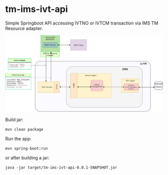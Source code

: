 # tm-ims-ivt-api
Simple Springboot API accessing IVTNO or IVTCM transaction via IMS TM Resource adapter.


![springboot_app_ivtno.png](springboot_app_ivtno.png?raw=true)

Build jar:
```
mvn clean package
```

Run the app:  
```
mvn spring-boot:run 
```
or after building a jar:  
```
java -jar target/tm-ims-ivt-api-0.0.1-SNAPSHOT.jar 
```

